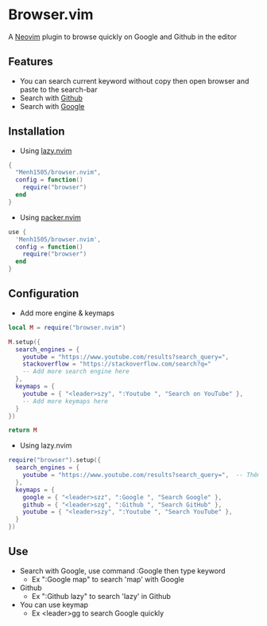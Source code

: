 # Browser.vim

A [Neovim](https://neovim.io/) plugin to browse quickly on Google and Github in the editor

## Features

- You can search current keyword without copy then open browser and paste to the search-bar
- Search with [Github](https://github.com/)
- Search with [Google](google.com)

## Installation

- Using [lazy.nvim](https://github.com/folke/lazy.nvim)

```lua
{
  "Menh1505/browser.nvim",
  config = function()
    require("browser")
  end
}
```

- Using [packer.nvim](https://github.com/wbthomason/packer.nvim)

```lua
use {
  'Menh1505/browser.nvim',
  config = function()
    require("browser")
  end
}
```

## Configuration

- Add more engine & keymaps

```lua
local M = require("browser.nvim")

M.setup({
  search_engines = {
    youtube = "https://www.youtube.com/results?search_query=",
    stackoverflow = "https://stackoverflow.com/search?q="
    -- Add more search engine here
  },
  keymaps = {
    youtube = { "<leader>szy", ":Youtube ", "Search on YouTube" },
    -- Add more keymaps here
  }
})

return M
```

- Using lazy.nvim

```lua
require("browser").setup({
  search_engines = {
    youtube = "https://www.youtube.com/results?search_query=",  -- Thêm YouTube
  },
  keymaps = {
    google = { "<leader>szz", ":Google ", "Search Google" },
    github = { "<leader>szg", ":Github ", "Search GitHub" },
    youtube = { "<leader>szy", ":Youtube ", "Search YouTube" },
  }
})
```

## Use

- Search with Google, use command :Google then type keyword
  - Ex ":Google map" to search 'map' with Google
- Github
  - Ex ":Github lazy" to search 'lazy' in Github
- You can use keymap
  - Ex &lt;leader&gt;gg to search Google quickly
